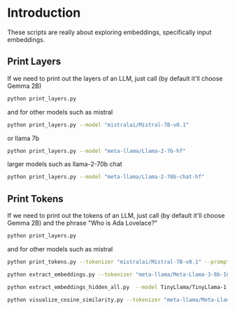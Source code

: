 # Introduction
These scripts are really about exploring embeddings, specifically input embeddings.

## Print Layers
If we need to print out the layers of an LLM, just call (by default it'll choose Gemma 2B)

```bash
python print_layers.py
```

and for other models such as mistral

```bash
python print_layers.py --model "mistralai/Mistral-7B-v0.1"
```

or llama 7b

```bash
python print_layers.py --model "meta-llama/Llama-2-7b-hf"
```

larger models such as llama-2-70b chat

```bash
python print_layers.py --model "meta-llama/Llama-2-70b-chat-hf" 
```

## Print Tokens
If we need to print out the tokens of an LLM, just call (by default it'll choose Gemma 2B) and the phrase "Who is Ada Lovelace?"

```bash
python print_layers.py
```

and for other models such as mistral

```bash
python print_tokens.py --tokenizer "mistralai/Mistral-7B-v0.1" --prompt "Who is Kitty Purry?"
```

```bash
python extract_embeddings.py --tokenizer "meta-llama/Meta-Llama-3-8b-Instruct" --model "meta-llama/Meta-Llama-3-8b-Instruct" --embeddings_file "./output/llama3_8b_embeddings_layer.pth" --dimensions 4096
```

```bash
python extract_embeddings_hidden_all.py  --model TinyLlama/TinyLlama-1.1B-Chat-v1.0 --tokenizer TinyLlama/TinyLlama-1.1B-Chat-v1.0 --prompt "who is ada lovelace" --output_prefix output/embedding
```

```bash
python visualize_cosine_similarity.py --tokenizer "meta-llama/Meta-Llama-3-8b-Instruct" --model "meta-llama/Meta-Llama-3-8b-Instruct" --embeddings_file "./output/llama3_8b_embeddings_layer.pth" --dimensions 4096 --prompt "Sit Sat Mat Bat Hat Cat Nap Kit Kat Dog Fish Tree Math London Paris Rio Berlin Sydney Moscow Red Blue Green Black White for while print loop"
```
